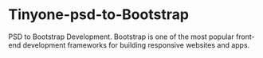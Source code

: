 # Tinyone-psd-to-Bootstrap
PSD to Bootstrap Development. Bootstrap is one of the most popular front-end development frameworks for building responsive websites and apps.
